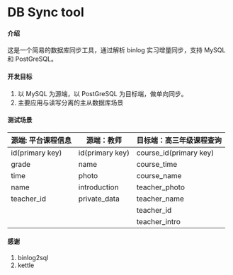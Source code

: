 # DB Sync tool

#### 介绍
这是一个简易的数据库同步工具，通过解析 binlog 实习增量同步，支持 MySQL 和 PostGreSQL。

#### 开发目标
1. 以 MySQL 为源端，以 PostGreSQL 为目标端，做单向同步。
2. 主要应用与读写分离的主从数据库场景

#### 测试场景

| 源端: 平台课程信息 | 源端：教师      | 目标端：高三年级课程查询 |
| ------------------ | --------------- | ------------------------ |
| id(primary key)    | id(primary key) | course_id(primary key)   |
| grade              | name            | course_time              |
| time               | photo           | course_name              |
| name               | introduction    | teacher_photo            |
| teacher_id         | private_data    | teacher_name             |
|                    |                 | teacher_id               |
|                    |                 | teacher_intro            |



#### 感谢

1. <a herf="https://github.com/danfengcao/binlog2sql">binlog2sql</a>
2. kettle